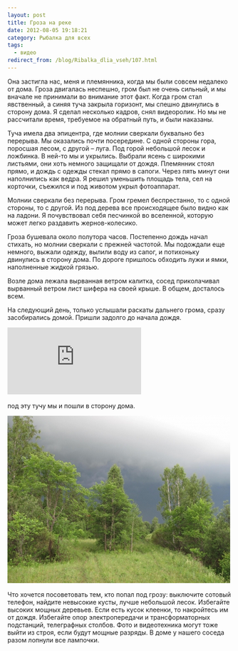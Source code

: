 ```yaml
---
layout: post
title: Гроза на реке
date: 2012-08-05 19:18:21
category: Рыбалка для всех
tags:
  - видео
redirect_from: /blog/Ribalka_dlia_vseh/107.html
---
```

Она застигла нас, меня и племянника, когда мы были совсем недалеко от
дома. Гроза двигалась неспешно, гром был не очень сильный, и мы вначале
не принимали во внимание этот факт. Когда гром стал явственный, а синяя
туча закрыла горизонт, мы спешно двинулись в сторону дома. Я сделал
несколько кадров, снял видеоролик. Но мы не рассчитали время, требуемое
на обратный путь, и были наказаны.

Туча имела два эпицентра, где молнии сверкали буквально без перерыва. Мы
оказались почти посередине. С одной стороны гора, поросшая лесом, с
другой – луга. Под горой небольшой лесок и ложбинка. В ней-то мы и
укрылись. Выбрали ясень с широкими листьями, они хоть немного защищали
от дождя. Племянник стоял прямо, и дождь с одежды стекал прямо в сапоги.
Через пять минут они наполнились как ведра. Я решил уменьшить площадь
тела, сел на корточки, съежился и под животом укрыл фотоаппарат.

Молнии сверкали без перерыва. Гром гремел беспрестанно, то с одной
стороны, то с другой. Из под дерева все происходящее было видно как на
ладони. Я почувствовал себя песчинкой во вселенной, которую может легко
раздавить жернов-колесико.

Гроза бушевала около полутора часов. Постепенно дождь начал стихать, но
молнии сверкали с прежней частотой. Мы подождали еще немного, выжали
одежду, вылили воду из сапог, и потихоньку двинулись в сторону дома. По
дороге пришлось обходить лужи и ямки, наполненные жидкой грязью.

Возле дома лежала вырванная ветром калитка, сосед приколачивал вырванный
ветром лист шифера на своей крыше. В общем, досталось всем.

На следующий день, только услышали раскаты дальнего грома, сразу
засобирались домой. Пришли задолго до начала дождя.

<div class="video">
  <iframe src="https://www.youtube.com/embed/eG_fqjrnj3M" frameborder="0" allowfullscreen></iframe>
</div>

под эту тучу мы и пошли в сторону дома.

![](/uploads/images/00/00/01/2012/08/05/874c67.jpg)

Что хочется посоветовать тем, кто попал под грозу: выключите сотовый
телефон, найдите невысокие кусты, лучше небольшой лесок. Избегайте
высоких мощных деревьев. Если есть кусок клеенки, то накройтесь им от
дождя. Избегайте опор электропередачи и трансформаторных подстанций,
телеграфных столбов. Фото и видеотехника могут тоже выйти из строя, если
будут мощные разряды. В доме у нашего соседа разом лопнули все лампочки.
